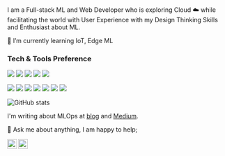 I am a Full-stack ML and Web Developer who is exploring Cloud ☁️ while facilitating the world with User Experience with my Design Thinking Skills and Enthusiast about ML. 

🌱 I’m currently learning IoT, Edge ML

### Tech & Tools Preference

<img src="https://img.shields.io/badge/-Spark-F29111?style=flat&logo=apachespark&logoColor=FFFFFF"> <img src="http://img.shields.io/badge/-Google%20Cloud%20Platform-007ACC?style=flat&logo=google%20cloud&logoColor=white">
<img src="http://img.shields.io/badge/-Azure-4285F4?style=flat&logo=microsoft-azure&logoColor=white">
<img src="http://img.shields.io/badge/-AWS-F29111?style=flat&logo=amazon-aws&logoColor=white">
<img src="https://img.shields.io/badge/-Kubernetes-007ACC?style=flat&logo=kubernetes&logoColor=00c8ff">

<img src="http://img.shields.io/badge/-Git-black?style=flat&logo=git&logoColor=FFFFFF"> <img src="http://img.shields.io/badge/-Github-000000?style=flat&logo=github&logoColor=FFFFFF">
<img src="https://img.shields.io/badge/-Python-black?style=flat&logo=python&logoColor=white"> 
<img src="https://img.shields.io/badge/-black-black?style=flat&logo=go&logoColor=white">
<img src="https://img.shields.io/badge/-Node.js-black?style=flat&logo=Node.js&logoColor=white">
<img src="https://img.shields.io/badge/-Django-000000?style=flat&logo=django&logoColor=00c8ff">
<img src="https://img.shields.io/badge/-React-000000?style=flat&logo=react&logoColor=00c8ff">

![GitHub stats](https://github-readme-stats.vercel.app/api?username=ozora-ogino&&bg_color=30,e96443,904e95&title_color=fff&text_color=fff)

I'm writing about MLOps at [blog](https://techwithoz.com/) and [Medium](https://medium.com/@ozora.ogino.1127).

💬 Ask me about anything, I am happy to help;

<a href="https://twitter.com/ozora1127">
  <img align="left" alt="Ozora Ogino | Twitter" width="22px" src="https://raw.githubusercontent.com/peterthehan/peterthehan/master/assets/twitter.svg" />
</a>
<a href="https://www.linkedin.com/in/ozora-ogino-136086207/">
  <img align="left" alt="Ozora's LinkedIN" width="22px" src="https://raw.githubusercontent.com/peterthehan/peterthehan/master/assets/linkedin.svg" />
</a>
